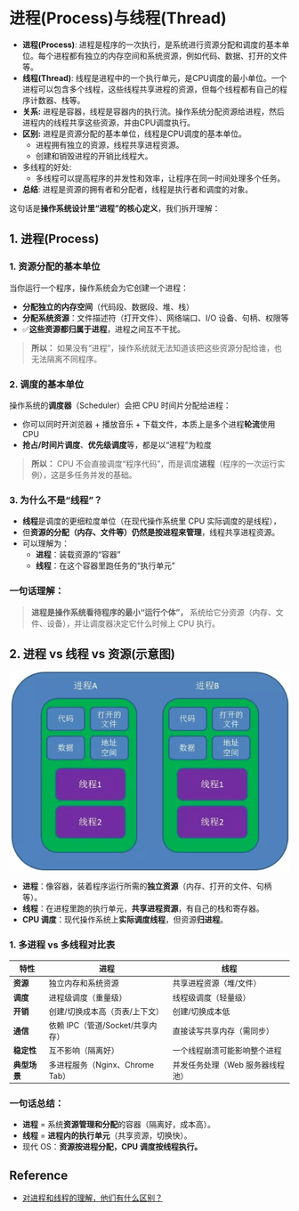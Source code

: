 # 进程(Process)与线程(Thread)

* **进程(Process)**: 进程是程序的一次执行，是系统进行资源分配和调度的基本单位。每个进程都有独立的内存空间和系统资源，例如代码、数据、打开的文件等。
* **线程(Thread)**: 线程是进程中的一个执行单元，是CPU调度的最小单位。一个进程可以包含多个线程，这些线程共享进程的资源，但每个线程都有自己的程序计数器、栈等。
* **关系:** 进程是容器，线程是容器内的执行流。操作系统分配资源给进程，然后进程内的线程共享这些资源，并由CPU调度执行。
* **区别:** 进程是资源分配的基本单位，线程是CPU调度的基本单位。
  * 进程拥有独立的资源，线程共享进程资源。
  * 创建和销毁进程的开销比线程大。
* 多线程的好处:
  * 多线程可以提高程序的并发性和效率，让程序在同一时间处理多个任务。
* **总结**: 进程是资源的拥有者和分配者，线程是执行者和调度的对象。

这句话是**操作系统设计里“进程”的核心定义**，我们拆开理解：


## 1. 进程(Process)
### 1. 资源分配的基本单位
当你运行一个程序，操作系统会为它创建一个进程： 
* **分配独立的内存空间**（代码段、数据段、堆、栈） 
* **分配系统资源**：文件描述符（打开文件）、网络端口、I/O 设备、句柄、权限等
* ✅**这些资源都归属于进程**，进程之间互不干扰。

> **所以：** 如果没有“进程”，操作系统就无法知道该把这些资源分配给谁，也无法隔离不同程序。

### 2. 调度的基本单位
操作系统的**调度器**（Scheduler）会把 CPU 时间片分配给进程：
* 你可以同时开浏览器 + 播放音乐 + 下载文件，本质上是多个进程**轮流**使用 CPU
* **抢占/时间片调度**、**优先级调度**等，都是以“进程”为粒度

> **所以：** CPU 不会直接调度“程序代码”，而是调度**进程**（程序的一次运行实例），这是多任务并发的基础。

### 3. 为什么不是“线程”？
* **线程**是调度的更细粒度单位（在现代操作系统里 CPU 实际调度的是线程），
* 但**资源的分配（内存、文件等）仍然是按进程来管理**，线程共享进程资源。
* 可以理解为：
  * **进程**：装载资源的“容器”
  * **线程**：在这个容器里跑任务的“执行单元”

### **一句话理解**：
> **进程是操作系统看待程序的最小“运行个体”，**
> 系统给它分资源（内存、文件、设备），并让调度器决定它什么时候上 CPU 执行。


## 2. 进程 vs 线程 vs 资源(示意图)
![](images/Process_Thread.png)

* **进程**：像容器，装着程序运行所需的**独立资源**（内存、打开的文件、句柄等）。
* **线程**：在进程里跑的执行单元，**共享进程资源**，有自己的栈和寄存器。
* **CPU 调度**：现代操作系统上**实际调度线程**，但资源**归进程**。


### 1. 多进程 vs 多线程对比表

| 特性       | **进程**                  | **线程**             |
| -------- | ----------------------- | ------------------ |
| **资源**   | 独立内存和系统资源               | 共享进程资源（堆/文件）       |
| **调度**   | 进程级调度（重量级）              | 线程级调度（轻量级）         |
| **开销**   | 创建/切换成本高（页表/上下文）        | 创建/切换成本低           |
| **通信**   | 依赖 IPC（管道/Socket/共享内存）  | 直接读写共享内存（需同步）      |
| **稳定性**  | 互不影响（隔离好）               | 一个线程崩溃可能影响整个进程     |
| **典型场景** | 多进程服务（Nginx、Chrome Tab） | 并发任务处理（Web 服务器线程池） |


### **一句话总结：**
* **进程** = 系统**资源管理和分配**的容器（隔离好，成本高）。
* **线程** = **进程内的执行单元**（共享资源，切换快）。
* 现代 OS：**资源按进程分配，CPU 调度按线程执行。**


## Reference
* [对进程和线程的理解，他们有什么区别？](https://www.jianghaizhi.com/research/systemsecurity/1747.html)